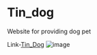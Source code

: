 # Tin_dog
Website for providing dog pet


Link-[Tin_Dog](https://pavitrakumargupta.github.io/Tin_dog/tindog/index.html)
![image](https://user-images.githubusercontent.com/88044814/218203714-b3e1cdcc-6d3b-4063-b4be-25894c50a734.png)


